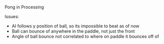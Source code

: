 Pong in Processing

Issues: 

- AI follows y position of ball, so its impossible to beat as of now
- Ball can bounce of anywhere in the paddle, not just the front
- Angle of ball bounce not correlated to where on paddle it bounces off of
